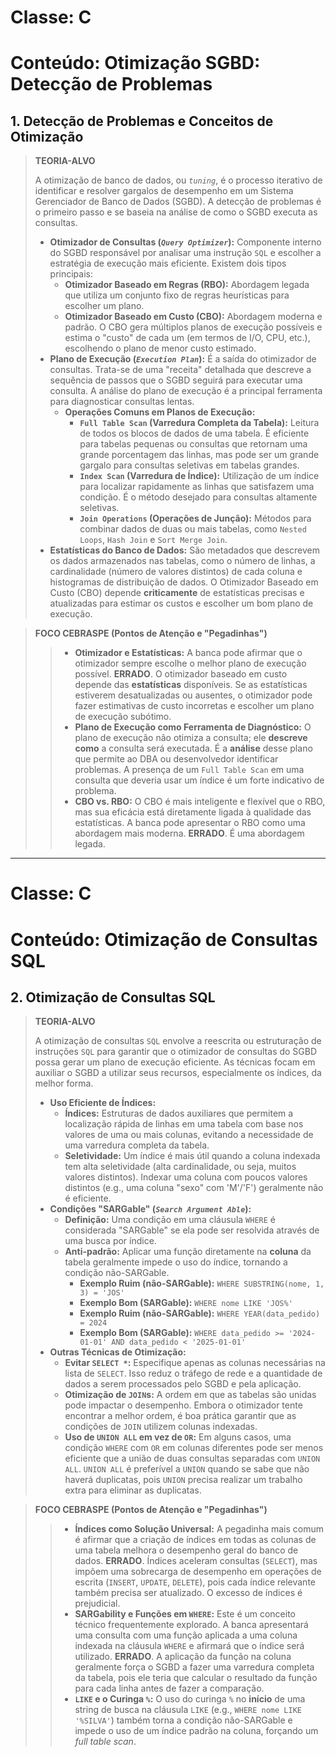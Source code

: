 # Classe: C
# Conteúdo: Otimização SGBD: Detecção de Problemas

## 1. Detecção de Problemas e Conceitos de Otimização

> **TEORIA-ALVO**
>
> A otimização de banco de dados, ou *`tuning`*, é o processo iterativo de identificar e resolver gargalos de desempenho em um Sistema Gerenciador de Banco de Dados (SGBD). A detecção de problemas é o primeiro passo e se baseia na análise de como o SGBD executa as consultas.
>
> * **Otimizador de Consultas (*`Query Optimizer`*):** Componente interno do SGBD responsável por analisar uma instrução `SQL` e escolher a estratégia de execução mais eficiente. Existem dois tipos principais:
>     * **Otimizador Baseado em Regras (RBO):** Abordagem legada que utiliza um conjunto fixo de regras heurísticas para escolher um plano.
>     * **Otimizador Baseado em Custo (CBO):** Abordagem moderna e padrão. O CBO gera múltiplos planos de execução possíveis e estima o "custo" de cada um (em termos de I/O, CPU, etc.), escolhendo o plano de menor custo estimado.
> * **Plano de Execução (*`Execution Plan`*):** É a saída do otimizador de consultas. Trata-se de uma "receita" detalhada que descreve a sequência de passos que o SGBD seguirá para executar uma consulta. A análise do plano de execução é a principal ferramenta para diagnosticar consultas lentas.
>     * **Operações Comuns em Planos de Execução:**
>         * **`Full Table Scan` (Varredura Completa da Tabela):** Leitura de todos os blocos de dados de uma tabela. É eficiente para tabelas pequenas ou consultas que retornam uma grande porcentagem das linhas, mas pode ser um grande gargalo para consultas seletivas em tabelas grandes.
>         * **`Index Scan` (Varredura de Índice):** Utilização de um índice para localizar rapidamente as linhas que satisfazem uma condição. É o método desejado para consultas altamente seletivas.
>         * **`Join Operations` (Operações de Junção):** Métodos para combinar dados de duas ou mais tabelas, como `Nested Loops`, `Hash Join` e `Sort Merge Join`.
> * **Estatísticas do Banco de Dados:** São metadados que descrevem os dados armazenados nas tabelas, como o número de linhas, a cardinalidade (número de valores distintos) de cada coluna e histogramas de distribuição de dados. O Otimizador Baseado em Custo (CBO) depende **criticamente** de estatísticas precisas e atualizadas para estimar os custos e escolher um bom plano de execução.

> **FOCO CEBRASPE (Pontos de Atenção e "Pegadinhas")**
>
> > * **Otimizador e Estatísticas:** A banca pode afirmar que o otimizador sempre escolhe o melhor plano de execução possível. **ERRADO**. O otimizador baseado em custo depende das **estatísticas** disponíveis. Se as estatísticas estiverem desatualizadas ou ausentes, o otimizador pode fazer estimativas de custo incorretas e escolher um plano de execução subótimo.
> > * **Plano de Execução como Ferramenta de Diagnóstico:** O plano de execução não otimiza a consulta; ele **descreve como** a consulta será executada. É a **análise** desse plano que permite ao DBA ou desenvolvedor identificar problemas. A presença de um `Full Table Scan` em uma consulta que deveria usar um índice é um forte indicativo de problema.
> > * **CBO vs. RBO:** O CBO é mais inteligente e flexível que o RBO, mas sua eficácia está diretamente ligada à qualidade das estatísticas. A banca pode apresentar o RBO como uma abordagem mais moderna. **ERRADO**. É uma abordagem legada.

---

# Classe: C
# Conteúdo: Otimização de Consultas SQL

## 2. Otimização de Consultas SQL

> **TEORIA-ALVO**
>
> A otimização de consultas `SQL` envolve a reescrita ou estruturação de instruções `SQL` para garantir que o otimizador de consultas do SGBD possa gerar um plano de execução eficiente. As técnicas focam em auxiliar o SGBD a utilizar seus recursos, especialmente os índices, da melhor forma.
>
> * **Uso Eficiente de Índices:**
>     * **Índices:** Estruturas de dados auxiliares que permitem a localização rápida de linhas em uma tabela com base nos valores de uma ou mais colunas, evitando a necessidade de uma varredura completa da tabela.
>     * **Seletividade:** Um índice é mais útil quando a coluna indexada tem alta seletividade (alta cardinalidade, ou seja, muitos valores distintos). Indexar uma coluna com poucos valores distintos (e.g., uma coluna "sexo" com 'M'/'F') geralmente não é eficiente.
> * **Condições "SARGable" (*`Search Argument Able`*):**
>     * **Definição:** Uma condição em uma cláusula `WHERE` é considerada "SARGable" se ela pode ser resolvida através de uma busca por índice.
>     * **Anti-padrão:** Aplicar uma função diretamente na **coluna** da tabela geralmente impede o uso do índice, tornando a condição não-SARGable.
>         * **Exemplo Ruim (não-SARGable):** `WHERE SUBSTRING(nome, 1, 3) = 'JOS'`
>         * **Exemplo Bom (SARGable):** `WHERE nome LIKE 'JOS%'`
>         * **Exemplo Ruim (não-SARGable):** `WHERE YEAR(data_pedido) = 2024`
>         * **Exemplo Bom (SARGable):** `WHERE data_pedido >= '2024-01-01' AND data_pedido < '2025-01-01'`
> * **Outras Técnicas de Otimização:**
>     * **Evitar `SELECT *`:** Especifique apenas as colunas necessárias na lista de `SELECT`. Isso reduz o tráfego de rede e a quantidade de dados a serem processados pelo SGBD e pela aplicação.
>     * **Otimização de `JOIN`s:** A ordem em que as tabelas são unidas pode impactar o desempenho. Embora o otimizador tente encontrar a melhor ordem, é boa prática garantir que as condições de `JOIN` utilizem colunas indexadas.
>     * **Uso de `UNION ALL` em vez de `OR`:** Em alguns casos, uma condição `WHERE` com `OR` em colunas diferentes pode ser menos eficiente que a união de duas consultas separadas com `UNION ALL`. `UNION ALL` é preferível a `UNION` quando se sabe que não haverá duplicatas, pois `UNION` precisa realizar um trabalho extra para eliminar as duplicatas.

> **FOCO CEBRASPE (Pontos de Atenção e "Pegadinhas")**
>
> > * **Índices como Solução Universal:** A pegadinha mais comum é afirmar que a criação de índices em todas as colunas de uma tabela melhora o desempenho geral do banco de dados. **ERRADO**. Índices aceleram consultas (`SELECT`), mas impõem uma sobrecarga de desempenho em operações de escrita (`INSERT`, `UPDATE`, `DELETE`), pois cada índice relevante também precisa ser atualizado. O excesso de índices é prejudicial.
> > * **SARGability e Funções em `WHERE`:** Este é um conceito técnico frequentemente explorado. A banca apresentará uma consulta com uma função aplicada a uma coluna indexada na cláusula `WHERE` e afirmará que o índice será utilizado. **ERRADO**. A aplicação da função na coluna geralmente força o SGBD a fazer uma varredura completa da tabela, pois ele teria que calcular o resultado da função para cada linha antes de fazer a comparação.
> > * **`LIKE` e o Curinga `%`:** O uso do curinga `%` no **início** de uma string de busca na cláusula `LIKE` (e.g., `WHERE nome LIKE '%SILVA'`) também torna a condição não-SARGable e impede o uso de um índice padrão na coluna, forçando um *full table scan*.